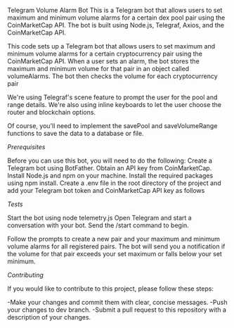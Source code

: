 Telegram Volume Alarm Bot
This is a Telegram bot that allows users to set maximum and minimum volume alarms for a certain dex pool pair using the CoinMarketCap API. The bot is built using Node.js, Telegraf, Axios, and the CoinMarketCap API.

This code sets up a Telegram bot that allows users to set maximum and minimum volume alarms for a certain cryptocurrency pair using the CoinMarketCap API. When a user sets an alarm, the bot stores the maximum and minimum volume for that pair in an object called volumeAlarms. The bot then checks the volume for each cryptocurrency pair

We're using Telegraf's scene feature to prompt the user for the pool and range details. We're also using inline keyboards to let the user choose the router and blockchain options.

Of course, you'll need to implement the savePool and saveVolumeRange functions to save the data to a database or file.

*Prerequisites*

Before you can use this bot, you will need to do the following:
Create a Telegram bot using BotFather.
Obtain an API key from CoinMarketCap.
Install Node.js and npm on your machine.
Install the required packages using npm install.
Create a .env file in the root directory of the project and add your Telegram bot token and CoinMarketCap API key as follows

*Tests*

Start the bot using node telemetry.js 
Open Telegram and start a conversation with your bot.
Send the /start command to begin.

  Follow the prompts to create a new pair and your maximum and minimum volume alarms for all registered pairs.
  The bot will send you a notification if the volume for that pair exceeds your set maximum or falls below your set minimum.

  *Contributing*

  If you would like to contribute to this project, please follow these steps:

-Make your changes and commit them with clear, concise messages.
-Push your changes to dev branch.
-Submit a pull request to this repository with a description of your changes.

  

